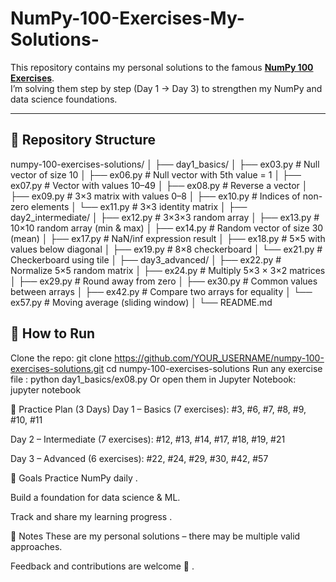 # NumPy-100-Exercises-My-Solutions-

This repository contains my personal solutions to the famous **[NumPy 100 Exercises](https://github.com/rougier/numpy-100)**.  
I’m solving them step by step (Day 1 → Day 3) to strengthen my NumPy and data science foundations.

---

## 📂 Repository Structure


numpy-100-exercises-solutions/
│
├── day1_basics/
│ ├── ex03.py # Null vector of size 10
│ ├── ex06.py # Null vector with 5th value = 1
│ ├── ex07.py # Vector with values 10–49
│ ├── ex08.py # Reverse a vector
│ ├── ex09.py # 3×3 matrix with values 0–8
│ ├── ex10.py # Indices of non-zero elements
│ └── ex11.py # 3×3 identity matrix
│
├── day2_intermediate/
│ ├── ex12.py # 3×3×3 random array
│ ├── ex13.py # 10×10 random array (min & max)
│ ├── ex14.py # Random vector of size 30 (mean)
│ ├── ex17.py # NaN/inf expression result
│ ├── ex18.py # 5×5 with values below diagonal
│ ├── ex19.py # 8×8 checkerboard
│ └── ex21.py # Checkerboard using tile
│
├── day3_advanced/
│ ├── ex22.py # Normalize 5×5 random matrix
│ ├── ex24.py # Multiply 5×3 × 3×2 matrices
│ ├── ex29.py # Round away from zero
│ ├── ex30.py # Common values between arrays
│ ├── ex42.py # Compare two arrays for equality
│ └── ex57.py # Moving average (sliding window)
│
└── README.md




## 🚀 How to  Run

Clone the repo:
git clone https://github.com/YOUR_USERNAME/numpy-100-exercises-solutions.git
cd numpy-100-exercises-solutions
Run any exercise file : python day1_basics/ex08.py
Or open them in Jupyter Notebook:
jupyter notebook


📅 Practice Plan (3 Days)
Day 1 – Basics (7 exercises): #3, #6, #7, #8, #9, #10, #11

Day 2 – Intermediate (7 exercises): #12, #13, #14, #17, #18, #19, #21

Day 3 – Advanced (6 exercises): #22, #24, #29, #30, #42, #57

🎯 Goals
Practice NumPy daily  .

Build a foundation for data science & ML.

Track and share my learning progress .

📌 Notes 
These are my personal solutions – there may be multiple valid approaches.


Feedback and contributions are welcome 🚀 .


